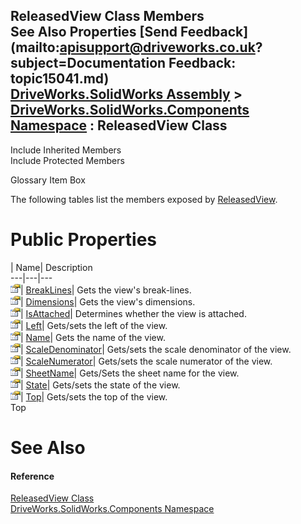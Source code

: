 ReleasedView Class Members   
See Also Properties [Send Feedback](mailto:apisupport@driveworks.co.uk?subject=Documentation Feedback: topic15041.md)  
[DriveWorks.SolidWorks Assembly](topic13342.md) > [DriveWorks.SolidWorks.Components Namespace](topic13925.md) : ReleasedView Class  
---  
  
Include Inherited Members    
Include Protected Members  


Glossary Item Box

The following tables list the members exposed by [ReleasedView](topic15041.md).

# Public Properties

| Name| Description  
---|---|---  
![Public Property](dotnetimages/publicProperty.gif)| [BreakLines](topic15047.md)| Gets the view's break-lines.   
![Public Property](dotnetimages/publicProperty.gif)| [Dimensions](topic15048.md)| Gets the view's dimensions.   
![Public Property](dotnetimages/publicProperty.gif)| [IsAttached](topic15049.md)| Determines whether the view is attached.   
![Public Property](dotnetimages/publicProperty.gif)| [Left](topic15050.md)| Gets/sets the left of the view.   
![Public Property](dotnetimages/publicProperty.gif)| [Name](topic15051.md)| Gets the name of the view.   
![Public Property](dotnetimages/publicProperty.gif)| [ScaleDenominator](topic15052.md)| Gets/sets the scale denominator of the view.   
![Public Property](dotnetimages/publicProperty.gif)| [ScaleNumerator](topic15053.md)| Gets/sets the scale numerator of the view.   
![Public Property](dotnetimages/publicProperty.gif)| [SheetName](topic15054.md)| Gets/Sets the sheet name for the view.   
![Public Property](dotnetimages/publicProperty.gif)| [State](topic15055.md)| Gets/sets the state of the view.   
![Public Property](dotnetimages/publicProperty.gif)| [Top](topic15056.md)| Gets/sets the top of the view.   
Top

# See Also

#### Reference

[ReleasedView Class](topic15041.md)   
[DriveWorks.SolidWorks.Components Namespace](topic13925.md)


